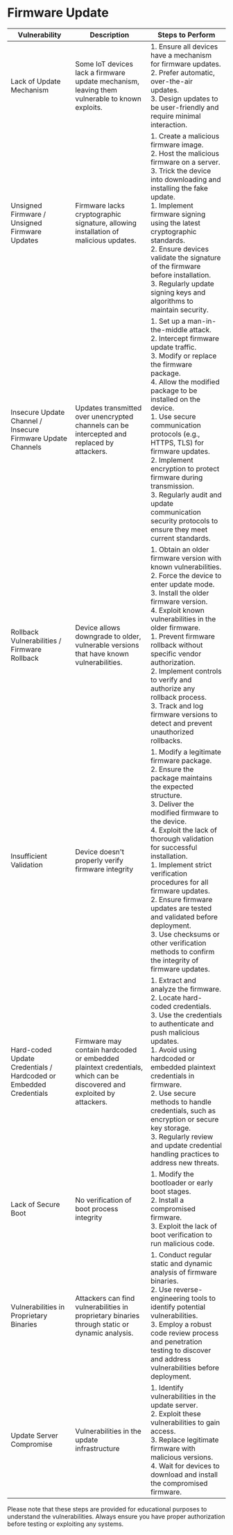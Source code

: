 # Firmware Update

| **Vulnerability**               | **Description**                                                               | **Steps to Perform**                                                                                                                                                       |
|---------------------------------|-------------------------------------------------------------------------------|----------------------------------------------------------------------------------------------------------------------------------------------------------------------------|
| Lack of Update Mechanism        | Some IoT devices lack a firmware update mechanism, leaving them vulnerable to known exploits. | 1. Ensure all devices have a mechanism for firmware updates.<br>2. Prefer automatic, over-the-air updates.<br>3. Design updates to be user-friendly and require minimal interaction. |
| Unsigned Firmware / Unsigned Firmware Updates | Firmware lacks cryptographic signature, allowing installation of malicious updates. | 1. Create a malicious firmware image.<br>2. Host the malicious firmware on a server.<br>3. Trick the device into downloading and installing the fake update.<br>1. Implement firmware signing using the latest cryptographic standards.<br>2. Ensure devices validate the signature of the firmware before installation.<br>3. Regularly update signing keys and algorithms to maintain security. |
| Insecure Update Channel / Insecure Firmware Update Channels | Updates transmitted over unencrypted channels can be intercepted and replaced by attackers. | 1. Set up a man-in-the-middle attack.<br>2. Intercept firmware update traffic.<br>3. Modify or replace the firmware package.<br>4. Allow the modified package to be installed on the device.<br>1. Use secure communication protocols (e.g., HTTPS, TLS) for firmware updates.<br>2. Implement encryption to protect firmware during transmission.<br>3. Regularly audit and update communication security protocols to ensure they meet current standards. |
| Rollback Vulnerabilities / Firmware Rollback | Device allows downgrade to older, vulnerable versions that have known vulnerabilities. | 1. Obtain an older firmware version with known vulnerabilities.<br>2. Force the device to enter update mode.<br>3. Install the older firmware version.<br>4. Exploit known vulnerabilities in the older firmware.<br>1. Prevent firmware rollback without specific vendor authorization.<br>2. Implement controls to verify and authorize any rollback process.<br>3. Track and log firmware versions to detect and prevent unauthorized rollbacks. |
| Insufficient Validation         | Device doesn't properly verify firmware integrity                            | 1. Modify a legitimate firmware package.<br>2. Ensure the package maintains the expected structure.<br>3. Deliver the modified firmware to the device.<br>4. Exploit the lack of thorough validation for successful installation.<br>1. Implement strict verification procedures for all firmware updates.<br>2. Ensure firmware updates are tested and validated before deployment.<br>3. Use checksums or other verification methods to confirm the integrity of firmware updates. |
| Hard-coded Update Credentials / Hardcoded or Embedded Credentials | Firmware may contain hardcoded or embedded plaintext credentials, which can be discovered and exploited by attackers. | 1. Extract and analyze the firmware.<br>2. Locate hard-coded credentials.<br>3. Use the credentials to authenticate and push malicious updates.<br>1. Avoid using hardcoded or embedded plaintext credentials in firmware.<br>2. Use secure methods to handle credentials, such as encryption or secure key storage.<br>3. Regularly review and update credential handling practices to address new threats. |
| Lack of Secure Boot             | No verification of boot process integrity                                    | 1. Modify the bootloader or early boot stages.<br>2. Install a compromised firmware.<br>3. Exploit the lack of boot verification to run malicious code.                     |
| Vulnerabilities in Proprietary Binaries | Attackers can find vulnerabilities in proprietary binaries through static or dynamic analysis. | 1. Conduct regular static and dynamic analysis of firmware binaries.<br>2. Use reverse-engineering tools to identify potential vulnerabilities.<br>3. Employ a robust code review process and penetration testing to discover and address vulnerabilities before deployment. |
| Update Server Compromise        | Vulnerabilities in the update infrastructure                                 | 1. Identify vulnerabilities in the update server.<br>2. Exploit these vulnerabilities to gain access.<br>3. Replace legitimate firmware with malicious versions.<br>4. Wait for devices to download and install the compromised firmware. |

Please note that these steps are provided for educational purposes to understand the vulnerabilities. Always ensure you have proper authorization before testing or exploiting any systems.
